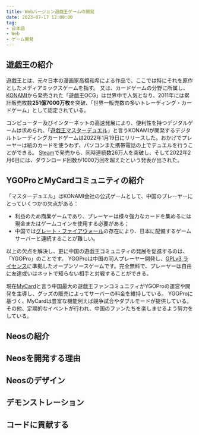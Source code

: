 ```yaml
---
title: Webバージョン遊戯王ゲームの開発
date: 2023-07-17 12:00:00
tag:
- 日本語
- Web
- ゲーム開発
---
```


## 遊戯王の紹介
遊戯王とは、元々日本の漫画家高橋和希による作品で、ここでは特にそれを原作としたメディアミックスゲームを指す。
又は、カードゲームの分野に所属し、[KONAMI](https://www.konami.com/ja/)から発売された「遊戯王OCG」は世界中で人気となり、2011年には累計販売枚数**251億7000万枚**を突破、「世界一販売数の多いトレーディング・カードゲーム」として認定されている。

コンピューター及びインターネットの高速発展により、便利性を持つデジタルゲームは求められ、「[遊戯王マスターデュエル](https://www.konami.com/yugioh/masterduel/eu/en/)」と言うKONAMIが開発するデジタルトレーディングカードゲームは2022年1月19日にリリースした。おかげでプレーヤーは紙のカードを使うわず、パソコンまた携帯電話の上でデュエルを行うことができる。
[Steam](https://store.steampowered.com/)で発売から、同時連続数26万人を突破し、そして2022年2月6日には、ダウンロード回数が1000万回を超えたという発表が出された。

## YGOProとMyCardコミュニティの紹介
「マスターデュエル」はKONAMI会社の公式ゲームとして、中国のプレーヤーにとっていくつかの欠点がある：
- 利益のため商業ゲームであり、プレーヤーは様々強力なカードを集めるには現金またはゲームコインを使用する必要がある；
- 中国では[グレート・ファイアウォール](https://ja.wikipedia.org/wiki/%E3%82%B0%E3%83%AC%E3%83%BC%E3%83%88%E3%83%BB%E3%83%95%E3%82%A1%E3%82%A4%E3%82%A2%E3%82%A6%E3%82%A9%E3%83%BC%E3%83%AB)の存在により、日本に配備するゲームサーバーと連続することが難しい。

以上の欠点を解決し、更に中国の遊戯王コミュニティの発展を促進するのは、「YGOPro」のことです。
YGOProは中国の同人プレーヤー開発し、[GPLv3 ライセンス](https://www.gnu.org/licenses/gpl-3.0.en.html)に準拠したオープンソースゲームです。完全無料で、プレーヤーは自由に友達或いはネットで知らない相手と対戦することができる。

現在[MyCard](https://mycard.moe/)と言う中国最大の遊戯王ファンコミュニティがYGOProの運営や開発を主導し、グッズの販売によってサーバーの料金を維持している。
YGOProに基づく、MyCardは豊富な機能例えば競争試合やダブルモードが提供している。その他、定期的なイベントが行われ、中国のファンたちを楽しませるよう努力をしている。

## Neosの紹介

## Neosを開発する理由

## Neosのデザイン

## デモンストレーション

## コードに貢献する


